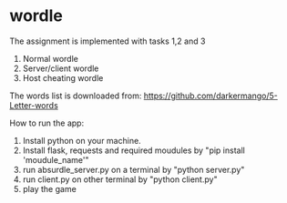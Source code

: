 # wordle
The assignment is implemented with tasks 1,2 and 3
 1. Normal wordle
 2. Server/client wordle
 3. Host cheating wordle

The words list is downloaded from:
https://github.com/darkermango/5-Letter-words

How to run the app:
1. Install python on your machine.
2. Install flask, requests and required moudules by "pip install 'moudule_name'"
3. run absurdle_server.py on a terminal by "python server.py"
4. run client.py on other terminal by "python client.py"
5. play the game

